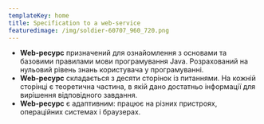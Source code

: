 ```yaml
---
templateKey: home
title: Specification to a web-service
featuredimage: /img/soldier-60707_960_720.png
---
```


- **Web-ресурс** призначений для ознайомлення з основами та базовими правилами мови програмування Java. Розрахований на нульовий рівень знань користувача у програмуванні.
- **Web-ресурс** складається з десяти сторінок із питаннями. На кожній сторінці є теоретична частина, в якій дано достатньо інформації для вирішення відповідного завдання.
- **Web-ресурс** є адаптивним: працює на різних пристроях, операційних системах і браузерах.
